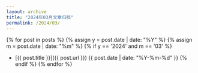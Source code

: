 ```yaml
---
layout: archive
title: "2024年03月文章归档"
permalink: /2024/03/
---
```


{% for post in posts %}
  {% assign y = post.date | date: "%Y" %}
  {% assign m = post.date | date: "%m" %}
  {% if y == '2024' and m == '03' %}
  - [{{ post.title }}]({{ post.url }}) <span>{{ post.date | date: "%Y-%m-%d" }}</span>
  {% endif %}
{% endfor %}


